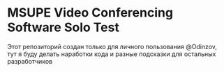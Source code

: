 # MSUPE Video Conferencing Software Solo Test

Этот репозиторий создан только для личного пользования @Odinzov,
тут я буду делать наработки кода и разные подсказки для остальных разработчиков
